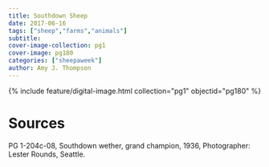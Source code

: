 ```yaml
---
title: Southdown Sheep
date: 2017-06-16
tags: ["sheep","farms","animals"]
subtitle: 
cover-image-collection: pg1
cover-image: pg180
categories: ["sheepaweek"]
author: Amy J. Thompson
---
```


{% include feature/digital-image.html collection="pg1" objectid="pg180" %}

# Sources

PG 1-204c-08, Southdown
wether, grand champion, 1936, Photographer: Lester Rounds, Seattle.